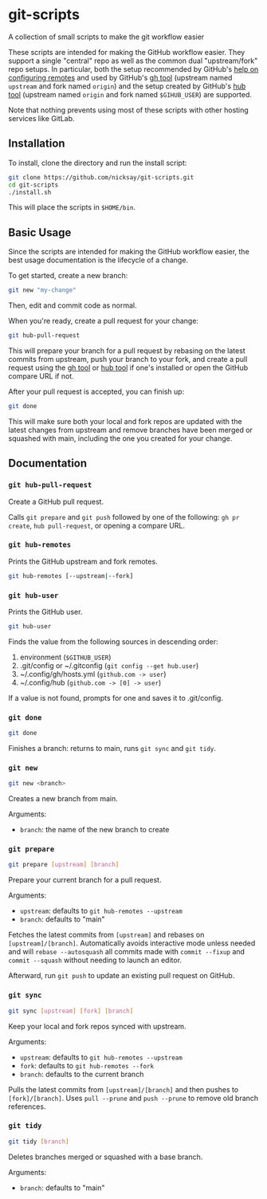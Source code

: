 # git-scripts

A collection of small scripts to make the git workflow easier

These scripts are intended for making the GitHub workflow easier.
They support a single "central" repo as well as the common dual
"upstream/fork" repo setups. In particular, both the setup recommended
by GitHub's [help on configuring remotes][] and used by GitHub's [gh tool][]
(upstream named `upstream` and fork named `origin`) and the setup created by
GitHub's [hub tool]() (upstream named `origin` and fork named `$GIHUB_USER`)
are supported.

Note that nothing prevents using most of these scripts with other
hosting services like GitLab.

## Installation

To install, clone the directory and run the install script:

```sh
git clone https://github.com/nicksay/git-scripts.git
cd git-scripts
./install.sh
```

This will place the scripts in `$HOME/bin`.

## Basic Usage

Since the scripts are intended for making the GitHub workflow easier,
the best usage documentation is the lifecycle of a change.

To get started, create a new branch:

```sh
git new "my-change"
```

Then, edit and commit code as normal.

When you're ready, create a pull request for your change:

```sh
git hub-pull-request
```

This will prepare your branch for a pull request by rebasing on the
latest commits from upstream, push your branch to your fork, and create
a pull request using the [gh tool][] or [hub tool][] if one's installed or open
the GitHub compare URL if not.

After your pull request is accepted, you can finish up:

```sh
git done
```

This will make sure both your local and fork repos are updated with the
latest changes from upstream and remove branches have been merged or
squashed with main, including the one you created for your change.

## Documentation

### `git hub-pull-request`

Create a GitHub pull request.

Calls `git prepare` and `git push` followed by one of the following:
`gh pr create`, `hub pull-request`, or opening a compare URL.

### `git hub-remotes`

Prints the GitHub upstream and fork remotes.

```sh
git hub-remotes [--upstream|--fork]
```

### `git hub-user`

Prints the GitHub user.

```sh
git hub-user
```

Finds the value from the following sources in descending order:

1. environment (`$GITHUB_USER`)
2. .git/config or ~/.gitconfig (`git config --get hub.user`)
3. ~/.config/gh/hosts.yml (`github.com -> user`)
4. ~/.config/hub (`github.com -> [0] -> user`)

If a value is not found, prompts for one and saves it to .git/config.

### `git done`

```sh
git done
```

Finishes a branch: returns to main, runs `git sync` and `git tidy`.

### `git new`

```sh
git new <branch>
```

Creates a new branch from main.

Arguments:

- `branch`: the name of the new branch to create

### `git prepare`

```sh
git prepare [upstream] [branch]
```

Prepare your current branch for a pull request.

Arguments:

- `upstream`: defaults to `git hub-remotes --upstream`
- `branch`: defaults to "main"

Fetches the latest commits from `[upstream]` and rebases on
`[upstream]/[branch]`. Automatically avoids interactive mode unless
needed and will `rebase --autosquash` all commits made with
`commit --fixup` and `commit --squash` without needing to launch an
editor.

Afterward, run `git push` to update an existing pull request on GitHub.

### `git sync`

```sh
git sync [upstream] [fork] [branch]
```

Keep your local and fork repos synced with upstream.

Arguments:

- `upstream`: defaults to `git hub-remotes --upstream`
- `fork`: defaults to `git hub-remotes --fork`
- `branch`: defaults to the current branch

Pulls the latest commits from `[upstream]/[branch]` and then pushes
to `[fork]/[branch]`. Uses `pull --prune` and `push --prune` to remove
old branch references.

### `git tidy`

```sh
git tidy [branch]
```

Deletes branches merged or squashed with a base branch.

Arguments:

- `branch`: defaults to "main"

[help on configuring remotes]: https://help.github.com/articles/configuring-a-remote-for-a-fork/
[gh tool]: https://cli.github.com/
[hub tool]: https://hub.github.com/
